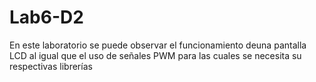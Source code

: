 # Lab6-D2
En este laboratorio se puede observar el funcionamiento deuna pantalla LCD al igual que el uso de señales PWM para las cuales se necesita su respectivas librerías

